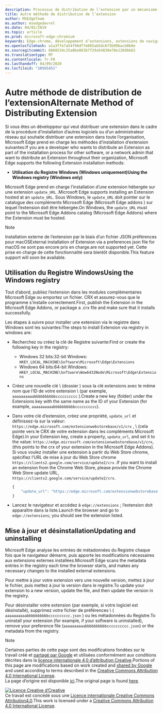```yaml
---
description: Processus de distribution de l’extension par un mécanisme autre que les magasins validés
title: Autre méthode de distribution de l’extension
author: MSEdgeTeam
ms.author: msedgedevrel
ms.date: 04/02/2019
ms.topic: article
ms.prod: microsoft-edge-chromium
keywords: Edge-chrome, développement d’extensions, extensions de navigateur, compléments, Centre des partenaires, développeur
ms.openlocfilehash: a1a3ffe7a54f96df7e665ab5dc6f5b99bacb8b8e
ms.sourcegitcommit: 6860234c25a8be863b7f29a54838e78e120dbb62
ms.translationtype: MT
ms.contentlocale: fr-FR
ms.lasthandoff: 04/09/2020
ms.locfileid: "10565451"
---
```

# <span data-ttu-id="68247-104">Autre méthode de distribution de l’extension</span><span class="sxs-lookup"><span data-stu-id="68247-104">Alternate Method of Distributing Extension</span></span>  

<span data-ttu-id="68247-105">Si vous êtes un développeur qui veut distribuer une extension dans le cadre de la procédure d’installation d’autres logiciels ou d’un administrateur réseau qui souhaite distribuer une extension dans toute l’organisation, Microsoft Edge prend en charge les méthodes d’installation d’extension suivantes:</span><span class="sxs-lookup"><span data-stu-id="68247-105">If you are a developer who wants to distribute an Extension as part of the installation process for other software, or a network admin that want to distribute an Extension throughout their organization, Microsoft Edge supports the following Extension installation methods:</span></span>  

*   **<span data-ttu-id="68247-106">Utilisation du Registre Windows (Windows uniquement)</span><span class="sxs-lookup"><span data-stu-id="68247-106">Using the Windows registry \(Windows only\)</span></span>**  

<span data-ttu-id="68247-107">Microsoft Edge prend en charge l’installation d’une extension hébergée sur une extension `update_URL` .</span><span class="sxs-lookup"><span data-stu-id="68247-107">Microsoft Edge supports installing an Extension hosted at an `update_URL`.</span></span>  <span data-ttu-id="68247-108">Sous Windows, le `update_URL` doit pointer sur le catalogue des compléments Microsoft Edge (Microsoft Edge addons \) sur lequel l’extension doit être hébergée.</span><span class="sxs-lookup"><span data-stu-id="68247-108">On Windows, the `update_URL` must point to the Microsoft Edge Addons catalog \(Microsoft Edge Addons\) where the Extension must be hosted.</span></span>  

> [!NOTE]
> <span data-ttu-id="68247-109">Installation externe de l’extension par le biais d’un fichier JSON préférences pour macOS</span><span class="sxs-lookup"><span data-stu-id="68247-109">External installation of Extension via a preferences json file for macOS</span></span> <!--and Linux--> <span data-ttu-id="68247-110">ne sont pas encore pris en charge.</span><span class="sxs-lookup"><span data-stu-id="68247-110">are not supported yet.</span></span>  <span data-ttu-id="68247-111">Cette prise en charge de cette fonctionnalité sera bientôt disponible.</span><span class="sxs-lookup"><span data-stu-id="68247-111">This feature support will soon be available.</span></span>

## <span data-ttu-id="68247-112">Utilisation du Registre Windows</span><span class="sxs-lookup"><span data-stu-id="68247-112">Using the Windows registry</span></span>  

<span data-ttu-id="68247-113">Tout d’abord, publiez l’extension dans les modules complémentaires Microsoft Edge ou emportez un fichier. CRX et assurez-vous que le programme s’installe correctement.</span><span class="sxs-lookup"><span data-stu-id="68247-113">First, publish the Extension in the Microsoft Edge Addons, or package a .crx file and make sure that it installs successfully.</span></span>  

<span data-ttu-id="68247-114">Les étapes à suivre pour installer une extension via le registre dans Windows sont les suivantes:</span><span class="sxs-lookup"><span data-stu-id="68247-114">The steps to install Extension via registry in windows are:</span></span>  

*   <span data-ttu-id="68247-115">Recherchez ou créez la clé de Registre suivante:</span><span class="sxs-lookup"><span data-stu-id="68247-115">Find or create the following key in the registry:</span></span>  
    *   <span data-ttu-id="68247-116">Windows 32 bits:</span><span class="sxs-lookup"><span data-stu-id="68247-116">32-bit Windows:</span></span>  `HKEY_LOCAL_MACHINE\Software\Microsoft\Edge\Extensions`  
    *   <span data-ttu-id="68247-117">Windows 64 bits:</span><span class="sxs-lookup"><span data-stu-id="68247-117">64-bit Windows:</span></span>  `HKEY_LOCAL_MACHINE\Software\Wow6432Node\Microsoft\Edge\Extensions`  
*   <span data-ttu-id="68247-118">Créez une nouvelle clé \ (dossier \) sous la clé extensions avec le même nom que l’ID de votre extension \ (par exemple, `aaaaaaaaaabbbbbbbbbbcccccccccc` \).</span><span class="sxs-lookup"><span data-stu-id="68247-118">Create a new key \(folder\) under the Extensions key with the same name as the ID of your Extension \(for example, `aaaaaaaaaabbbbbbbbbbcccccccccc`\).</span></span>  
*   <span data-ttu-id="68247-119">Dans votre clé d’extension, créez une propriété, `update_url` et définissez-la sur la valeur: `https://edge.microsoft.com/extensionwebstorebase/v1/crx` , \ (cela pointe vers le CRX de votre extension dans les compléments Microsoft Edge).</span><span class="sxs-lookup"><span data-stu-id="68247-119">In your Extension key, create a property, `update_url`, and set it to the value: `https://edge.microsoft.com/extensionwebstorebase/v1/crx`,  \(this points to the crx of your extension in the Microsoft Edge Addons\).</span></span> <span data-ttu-id="68247-120">Si vous voulez installer une extension à partir du Web Store chrome, spécifiez l’URL de mise à jour du Web Store chrome `https://clients2.google.com/service/update2/crx` .</span><span class="sxs-lookup"><span data-stu-id="68247-120">If you want to install an extension from the Chrome Web Store, please provide the Chrome Web Store update URL, `https://clients2.google.com/service/update2/crx`.</span></span>  
    
    ```javascript
    {
        "update_url": "https://edge.microsoft.com/extensionwebstorebase/v1/crx"
    }
    ```  
    
*   <span data-ttu-id="68247-121">Lancez le navigateur et accédez à `edge://extensions` ; l’extension doit apparaître dans la liste.</span><span class="sxs-lookup"><span data-stu-id="68247-121">Launch the browser and go to `edge://extensions`; you should see the extension listed.</span></span>  

## <span data-ttu-id="68247-122">Mise à jour et désinstallation</span><span class="sxs-lookup"><span data-stu-id="68247-122">Updating and uninstalling</span></span>  

<span data-ttu-id="68247-123">Microsoft Edge analyse les entrées de métadonnées du Registre chaque fois que le navigateur démarre, puis apporte les modifications nécessaires aux extensions externes installées.</span><span class="sxs-lookup"><span data-stu-id="68247-123">Microsoft Edge scans the metadata entries in the registry each time the browser starts, and makes any necessary changes to the installed external extensions.</span></span>  

<span data-ttu-id="68247-124">Pour mettre à jour votre extension vers une nouvelle version, mettez à jour le fichier, puis mettez à jour la version dans le registre.</span><span class="sxs-lookup"><span data-stu-id="68247-124">To update your extension to a new version, update the file, and then update the version in the registry.</span></span>  

<span data-ttu-id="68247-125">Pour désinstaller votre extension (par exemple, si votre logiciel est désinstallé), supprimez votre fichier de préférences \ ( `aaaaaaaaaabbbbbbbbbbcccccccccc.json` \) ou les métadonnées du Registre.</span><span class="sxs-lookup"><span data-stu-id="68247-125">To uninstall your extension \(for example, if your software is uninstalled\), remove your preference file \(`aaaaaaaaaabbbbbbbbbbcccccccccc.json`\) or the metadata from the registry.</span></span>  

<!-- image links -->  

<!-- links -->  

> [!NOTE]
> <span data-ttu-id="68247-126">Certaines parties de cette page sont des modifications fondées sur le travail créé et [partagé par Google][GoogleSitePolicies] et utilisées conformément aux conditions décrites dans la [licence internationale 4,0 d’attribution Creative][CCA4IL].</span><span class="sxs-lookup"><span data-stu-id="68247-126">Portions of this page are modifications based on work created and [shared by Google][GoogleSitePolicies] and used according to terms described in the [Creative Commons Attribution 4.0 International License][CCA4IL].</span></span>  
> <span data-ttu-id="68247-127">La page d’origine est disponible [ici](https://developer.chrome.com/apps/external_extensions).</span><span class="sxs-lookup"><span data-stu-id="68247-127">The original page is found [here](https://developer.chrome.com/apps/external_extensions).</span></span>  

[![Licence Creative d’Creative][CCby4Image]][CCA4IL]  
<span data-ttu-id="68247-129">Ce travail est concédé sous une [Licence internationale Creative Commons Attribution4.0][CCA4IL].</span><span class="sxs-lookup"><span data-stu-id="68247-129">This work is licensed under a [Creative Commons Attribution 4.0 International License][CCA4IL].</span></span>  

[CCA4IL]: https://creativecommons.org/licenses/by/4.0  
[CCby4Image]: https://i.creativecommons.org/l/by/4.0/88x31.png  
[GoogleSitePolicies]: https://developers.google.com/terms/site-policies
